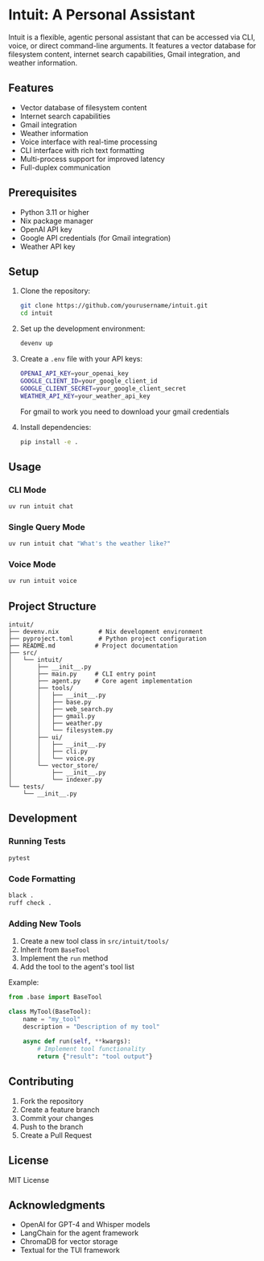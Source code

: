 # Intuit: A Personal Assistant

Intuit is a flexible, agentic personal assistant that can be accessed via CLI, voice, or direct command-line arguments. It features a vector database for filesystem content, internet search capabilities, Gmail integration, and weather information.

## Features

- Vector database of filesystem content
- Internet search capabilities
- Gmail integration
- Weather information
- Voice interface with real-time processing
- CLI interface with rich text formatting
- Multi-process support for improved latency
- Full-duplex communication

## Prerequisites

- Python 3.11 or higher
- Nix package manager
- OpenAI API key
- Google API credentials (for Gmail integration)
- Weather API key

## Setup

1. Clone the repository:

   ```bash
   git clone https://github.com/yourusername/intuit.git
   cd intuit
   ```

2. Set up the development environment:

   ```bash
   devenv up
   ```

3. Create a `.env` file with your API keys:

   ```bash
   OPENAI_API_KEY=your_openai_key
   GOOGLE_CLIENT_ID=your_google_client_id
   GOOGLE_CLIENT_SECRET=your_google_client_secret
   WEATHER_API_KEY=your_weather_api_key
   ```

   For gmail to work you need to download your gmail credentials

4. Install dependencies:

   ```bash
   pip install -e .
   ```

## Usage

### CLI Mode

```bash
uv run intuit chat
```

### Single Query Mode

```bash
uv run intuit chat "What's the weather like?"
```

### Voice Mode

```bash
uv run intuit voice
```

## Project Structure

```shell
intuit/
├── devenv.nix           # Nix development environment
├── pyproject.toml       # Python project configuration
├── README.md           # Project documentation
├── src/
│   └── intuit/
│       ├── __init__.py
│       ├── main.py     # CLI entry point
│       ├── agent.py    # Core agent implementation
│       ├── tools/
│       │   ├── __init__.py
│       │   ├── base.py
│       │   ├── web_search.py
│       │   ├── gmail.py
│       │   ├── weather.py
│       │   └── filesystem.py
│       ├── ui/
│       │   ├── __init__.py
│       │   ├── cli.py
│       │   └── voice.py
│       └── vector_store/
│           ├── __init__.py
│           └── indexer.py
└── tests/
    └── __init__.py
```

## Development

### Running Tests

```bash
pytest
```

### Code Formatting

```bash
black .
ruff check .
```

### Adding New Tools

1. Create a new tool class in `src/intuit/tools/`
2. Inherit from `BaseTool`
3. Implement the `run` method
4. Add the tool to the agent's tool list

Example:

```python
from .base import BaseTool

class MyTool(BaseTool):
    name = "my_tool"
    description = "Description of my tool"
    
    async def run(self, **kwargs):
        # Implement tool functionality
        return {"result": "tool output"}
```

## Contributing

1. Fork the repository
2. Create a feature branch
3. Commit your changes
4. Push to the branch
5. Create a Pull Request

## License

MIT License

## Acknowledgments

- OpenAI for GPT-4 and Whisper models
- LangChain for the agent framework
- ChromaDB for vector storage
- Textual for the TUI framework 
